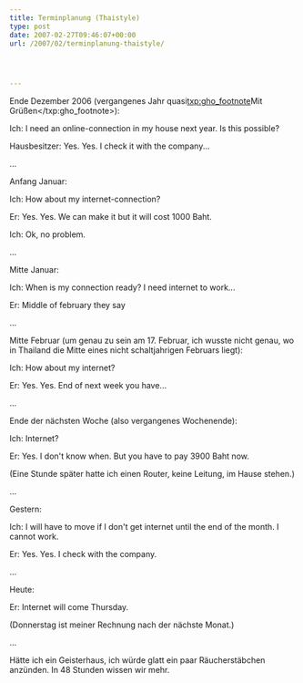 ```yaml
---
title: Terminplanung (Thaistyle)
type: post
date: 2007-02-27T09:46:07+00:00
url: /2007/02/terminplanung-thaistyle/




---
```

Ende Dezember 2006 (vergangenes Jahr quasi<txp:gho_footnote>Mit Grüßen</txp:gho_footnote>):

Ich: I need an online-connection in my house next year. Is this possible?

Hausbesitzer: Yes. Yes. I check it with the company...

...

Anfang Januar:

Ich: How about my internet-connection?

Er: Yes. Yes. We can make it but it will cost 1000 Baht.

Ich: Ok, no problem.

...

Mitte Januar:

Ich: When is my connection ready? I need internet to work...

Er: Middle of february they say

...

Mitte Februar (um genau zu sein am 17. Februar, ich wusste nicht genau, wo in Thailand die Mitte eines nicht schaltjahrigen Februars liegt):

Ich: How about my internet?

Er: Yes. Yes. End of next week you have...

...

Ende der nächsten Woche (also vergangenes Wochenende):

Ich: Internet?

Er: Yes. I don't know when. But you have to pay 3900 Baht now.

(Eine Stunde später hatte ich einen Router, keine Leitung, im Hause stehen.)

...

Gestern:

Ich: I will have to move if I don't get internet until the end of the month. I cannot work.

Er: Yes. Yes. I check with the company.

...

Heute:

Er: Internet will come Thursday.

(Donnerstag ist meiner Rechnung nach der nächste Monat.)

...

Hätte ich ein Geisterhaus, ich würde glatt ein paar Räucherstäbchen anzünden. In 48 Stunden wissen wir mehr.
